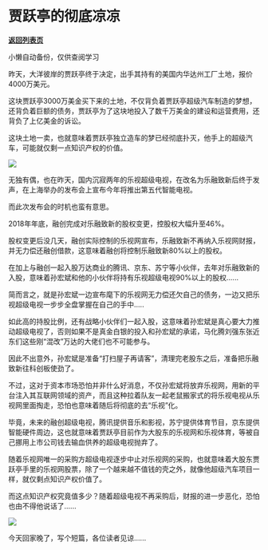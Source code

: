 # 贾跃亭的彻底凉凉

[**返回列表页**](/gzh/政事堂2019)

小懒自动备份，仅供查阅学习

  

  

昨天，大洋彼岸的贾跃亭终于决定，出手其持有的美国内华达州工厂土地，报价4000万美元。  

  

这块贾跃亭3000万美金买下来的土地，不仅背负着贾跃亭超级汽车制造的梦想，还背负着巨额的债务，贾跃亭为了这块地投入了数千万美金的建设和运营费用，还背负了上亿美金的诉讼。

  

这块土地一卖，也就意味着贾跃亭独立造车的梦已经彻底扑灭，他手上的超级汽车，可能就仅剩一点知识产权的价值。

  

![](https://mmbiz.qpic.cn/mmbiz_jpg/rxhS23yu8cNREdD2COEdgdIiaUes6XJmZOo6cibSmZ4PaRNpZUYIpSSx1fYssz6PYfl2WTjTE9wpSWwHGPyybwKA/640?wx_fmt=jpeg)

  

无独有偶，也在昨天，国内沉寂两年的乐视超级电视，在改名为乐融致新后终于发声，在上海举办的发布会上宣布今年将推出第五代智能电视。

  

而此次发布会的时机也蛮有意思。

  

2018年年底，融创完成对乐融致新的股权变更，控股权大幅升至46%。

  

股权变更后没几天，融创实际控制的乐视网宣布，乐融致新不再纳入乐视网财报，并无力偿还融创借款，这意味着融创将控制乐融致新80%以上的股权。

  

在加上与融创一起入股万达商业的腾讯、京东、苏宁等小伙伴，去年对乐融致新的入股，意味着孙宏斌和他的小伙伴将持有乐视超级电视90%以上的股权......

  

简而言之，就是孙宏斌一边宣布麾下的乐视网无力偿还欠自己的债务，一边又把乐视超级电视一步步全盘掌握在自己的手中.....

  

如此高的持股比例，还有战略小伙伴们一起入股，这意味着孙宏斌是真心要大力推动超级电视了，否则如果不是真金白银的投入和孙宏斌的承诺，马化腾刘强东张近东们这些刚“混改”万达的大佬们也不可能参与。

  

因此不出意外，孙宏斌是准备“打扫屋子再请客”，清理完老股东之后，准备把乐融致新往科创板使劲了。

  

不过，这对于资本市场恐怕并非什么好消息，不仅孙宏斌将放弃乐视网，用新的平台注入其互联网领域的资产，而且这种拉着队友一起老鼠搬家式的将乐视电视从乐视网里面掏走，恐怕也意味着随后将彻底的去“乐视”化。

  

毕竟，未来的融创超级电视，腾讯提供音乐和影视，苏宁提供体育节目，京东提供智能硬件周边，这也就意味着贾跃亭目前作为大股东的乐视网和乐视体育，等被自己挪用上市公司钱去输血供养的超级电视抛弃了。  

  

随着乐视网唯一的采购方超级电视逐步中止对乐视网的采购，也就意味着大股东贾跃亭手里的乐视网股票，除了一个越来越不值钱的壳之外，就像他超级汽车项目一样，就仅剩点知识产权价值了。

  

而这点知识产权究竟值多少？随着超级电视不再采购后，财报的进一步恶化，恐怕也由不得他说话了......

  

![](https://mmbiz.qpic.cn/mmbiz_png/rxhS23yu8cOa3WzSVyzFr2zqIic5SRr9nkeZJ7icZsu1JBsCHVc0zj7vpfwiao9gK9rubXEIS92WwwPib1e6ISZP7g/640?wx_fmt=png)

  

今天回家晚了，写个短篇，各位读者见谅......

